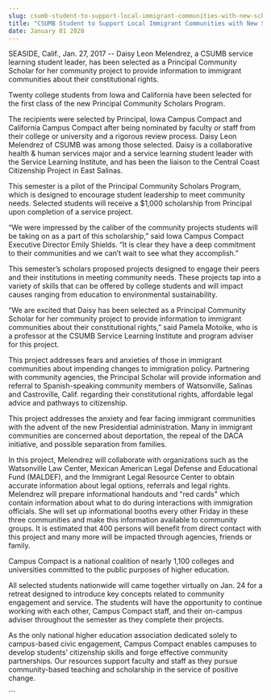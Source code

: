 ```yaml
---
slug: csumb-student-to-support-local-immigrant-communities-with-new-scholarship-program
title: "CSUMB Student to Support Local Immigrant Communities with New Scholarship Program"
date: January 01 2020
---
```


 
<p>
  SEASIDE, Calif., Jan. 27, 2017 -- Daisy Leon Melendrez, a CSUMB service
  learning student leader, has been selected as a Principal Community Scholar
  for her community project to provide information to immigrant communities
  about their constitutional rights.
</p>
<p>
  Twenty college students from Iowa and California have been selected for the
  first class of the new Principal Community Scholars Program.
</p>
<p>
  The recipients were selected by Principal, Iowa Campus Compact and California
  Campus Compact after being nominated by faculty or staff from their college or
  university and a rigorous review process. Daisy Leon Melendrez of CSUMB was
  among those selected. Daisy is a collaborative health &amp; human services
  major and a service learning student leader with the Service Learning
  Institute, and has been the liaison to the Central Coast Citizenship Project
  in East Salinas.
</p>
<p>
  This semester is a pilot of the Principal Community Scholars Program, which is
  designed to encourage student leadership to meet community needs. Selected
  students will receive a $1,000 scholarship from Principal upon completion of a
  service project.
</p>
<p>
  “We were impressed by the caliber of the community projects students will be
  taking on as a part of this scholarship,” said Iowa Campus Compact Executive
  Director Emily Shields. “It is clear they have a deep commitment to their
  communities and we can’t wait to see what they accomplish.”
</p>
<p>
  This semester’s scholars proposed projects designed to engage their peers and
  their institutions in meeting community needs. These projects tap into a
  variety of skills that can be offered by college students and will impact
  causes ranging from education to environmental sustainability.
</p>
<p>
  “We are excited that Daisy has been selected as a Principal Community Scholar
  for her community project to provide information to immigrant communities
  about their constitutional rights,” said Pamela Motoike, who is a professor at
  the CSUMB Service Learning Institute and program adviser for this project.
</p>
<p>
  This project addresses fears and anxieties of those in immigrant communities
  about impending changes to immigration policy. Partnering with community
  agencies, the Principal Scholar will provide information and referral to
  Spanish&#45;speaking community members of Watsonville, Salinas and
  Castroville, Calif. regarding their constitutional rights, affordable legal
  advice and pathways to citizenship.
</p>
<p>
  This project addresses the anxiety and fear facing immigrant communities with
  the advent of the new Presidential administration. Many in immigrant
  communities are concerned about deportation, the repeal of the DACA
  initiative, and possible separation from families.
</p>
<p>
  In this project, Melendrez will collaborate with organizations such as the
  Watsonville Law Center, Mexican American Legal Defense and Educational Fund
  &#40;MALDEF&#41;, and the Immigrant Legal Resource Center to obtain accurate
  information about legal options, referrals and legal rights. Melendrez will
  prepare informational handouts and "red cards" which contain information about
  what to do during interactions with immigration officials. She will set up
  informational booths every other Friday in these three communities and make
  this information available to community groups. It is estimated that 400
  persons will benefit from direct contact with this project and many more will
  be impacted through agencies, friends or family.
</p>
<p>
  Campus Compact is a national coalition of nearly 1,100 colleges and
  universities committed to the public purposes of higher education.
</p>
<p>
  All selected students nationwide will came together virtually on Jan. 24 for a
  retreat designed to introduce key concepts related to community engagement and
  service. The students will have the opportunity to continue working with each
  other, Campus Compact staff, and their on&#45;campus adviser throughout the
  semester as they complete their projects.
</p>
<p>
  As the only national higher education association dedicated solely to
  campus&#45;based civic engagement, Campus Compact enables campuses to develop
  students’ citizenship skills and forge effective community partnerships. Our
  resources support faculty and staff as they pursue community&#45;based
  teaching and scholarship in the service of positive change.
</p>
```
